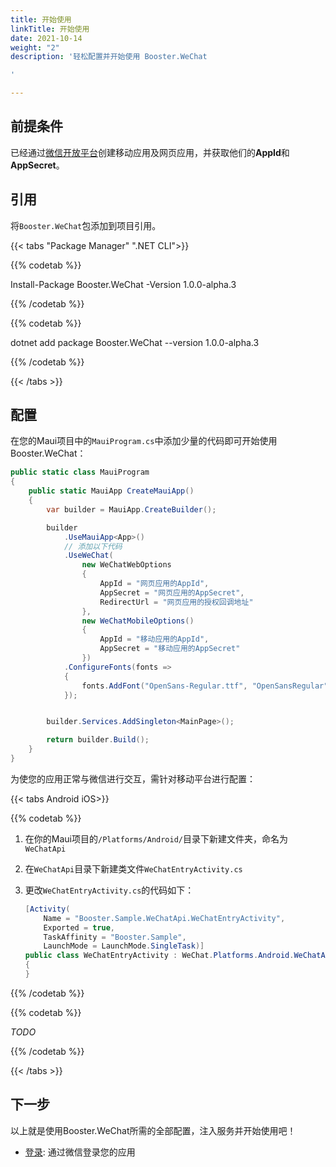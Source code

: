 ```yaml
---
title: 开始使用
linkTitle: 开始使用
date: 2021-10-14
weight: "2"
description: '轻松配置并开始使用 Booster.WeChat

'

---
```

## 前提条件

已经通过<a href="https://open.weixin.qq.com/cgi-bin/index?t=home/index&lang=zh_CN" target="_blank">微信开放平台</a>创建移动应用及网页应用，并获取他们的**AppId**和**AppSecret**。

## 引用

将`Booster.WeChat`包添加到项目引用。

{{< tabs "Package Manager" ".NET CLI">}}

{{% codetab %}}

Install-Package Booster.WeChat -Version 1.0.0-alpha.3

{{% /codetab %}}

{{% codetab %}}

dotnet add package Booster.WeChat --version 1.0.0-alpha.3

{{% /codetab %}}

{{< /tabs >}}

## 配置

在您的Maui项目中的`MauiProgram.cs`中添加少量的代码即可开始使用Booster.WeChat：

``` C#
public static class MauiProgram
{
    public static MauiApp CreateMauiApp()
    {
        var builder = MauiApp.CreateBuilder();

        builder
            .UseMauiApp<App>()
            // 添加以下代码
            .UseWeChat(
                new WeChatWebOptions
                {
                    AppId = "网页应用的AppId",
                    AppSecret = "网页应用的AppSecret",
                    RedirectUrl = "网页应用的授权回调地址"
                },
                new WeChatMobileOptions()
                {
                    AppId = "移动应用的AppId",
                    AppSecret = "移动应用的AppSecret"
                })
            .ConfigureFonts(fonts =>
            {
                fonts.AddFont("OpenSans-Regular.ttf", "OpenSansRegular");
            });


        builder.Services.AddSingleton<MainPage>();

        return builder.Build();
    }
}
```

为使您的应用正常与微信进行交互，需针对移动平台进行配置：

{{< tabs Android iOS>}}

{{% codetab %}}

1. 在你的Maui项目的`/Platforms/Android/`目录下新建文件夹，命名为`WeChatApi`
2. 在`WeChatApi`目录下新建类文件`WeChatEntryActivity.cs`
3. 更改`WeChatEntryActivity.cs`的代码如下：

   ``` C#
   [Activity(
       Name = "Booster.Sample.WeChatApi.WeChatEntryActivity",
       Exported = true,
       TaskAffinity = "Booster.Sample",
       LaunchMode = LaunchMode.SingleTask)]
   public class WeChatEntryActivity : WeChat.Platforms.Android.WeChatApi.WeChatEntryActivity
   {
   }
   ```

{{% /codetab %}}

{{% codetab %}}

_TODO_

{{% /codetab %}}

{{< /tabs >}}

## 下一步

以上就是使用Booster.WeChat所需的全部配置，注入服务并开始使用吧！

* [登录](/docs/toolkits/wechat/login/): 通过微信登录您的应用